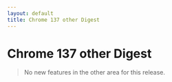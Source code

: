 ```yaml
---
layout: default
title: Chrome 137 other Digest
---
```


# Chrome 137 other Digest

> No new features in the other area for this release.
